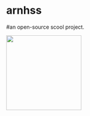 # arnhss

#an open-source scool project. 

<img width='200' src="https://user-images.githubusercontent.com/65447144/183302437-8c846b5e-3f4b-4caa-8626-6e1eef4ac295.png"/>
 
